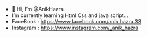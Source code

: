 - 👋 Hi, I’m @AnikHazra
- I’m currently learning Html Css and java script...
- FaceBook  : https://www.facebook.com/anik.hazra.33
- Instagram : https://www.instagram.com/_anik_hazra

